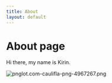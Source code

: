 ```yaml
---
title: About
layout: default
---
```


# About page

Hi there, my name is Kirin.


![pnglot.com-caulifla-png-4967267.png](/uploads/pnglot.com-caulifla-png-4967267.png)

